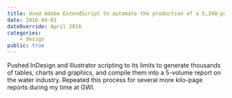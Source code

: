 ```yaml
---
title: Used Adobe ExtendScript to automate the production of a 5,340-page analysis report 
date: 2016-04-01
dateOverride: April 2016
categories:
    - design
public: true
---
```


Pushed InDesign and Illustrator scripting to its limits to generate thousands of tables, charts and graphics, and compile them into a 5-volume report on the water industry. Repeated this process for several more kilo-page reports during my time at GWI.

